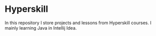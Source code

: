 # Hyperskill
In this repository I store projects and lessons from Hyperskill courses. I mainly learning Java in Intellij Idea.
